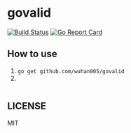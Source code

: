 # govalid
[![Build Status](https://travis-ci.com/wuhan005/govalid.svg?branch=master)](https://travis-ci.com/wuhan005/govalid)
[![Go Report Card](https://goreportcard.com/badge/github.com/wuhan005/govalid)](https://goreportcard.com/report/github.com/wuhan005/govalid)

## How to use
1. `go get github.com/wuhan005/govalid`
2. 
```go

```

## LICENSE
MIT